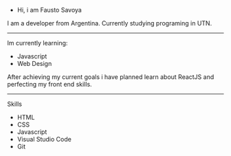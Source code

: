 - Hi, i am Fausto Savoya

I am a developer from Argentina. Currently studying programing in UTN.

----

Im currently learning:
- Javascript
- Web Design




After achieving my current goals i have planned learn about ReactJS and perfecting my front end skills.

------
 Skills
 - HTML
 - CSS
 - Javascript
 - Visual Studio Code
 - Git


<!---
FaustoSav/FaustoSav is a ✨ special ✨ repository because its `README.md` (this file) appears on your GitHub profile.
You can click the Preview link to take a look at your changes.
--->
